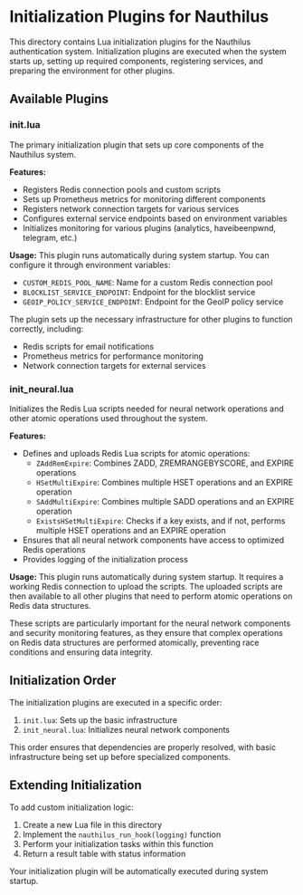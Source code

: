 # Initialization Plugins for Nauthilus

This directory contains Lua initialization plugins for the Nauthilus authentication system. Initialization plugins are executed when the system starts up, setting up required components, registering services, and preparing the environment for other plugins.

## Available Plugins

### init.lua
The primary initialization plugin that sets up core components of the Nauthilus system.

**Features:**
- Registers Redis connection pools and custom scripts
- Sets up Prometheus metrics for monitoring different components
- Registers network connection targets for various services
- Configures external service endpoints based on environment variables
- Initializes monitoring for various plugins (analytics, haveibeenpwnd, telegram, etc.)

**Usage:**
This plugin runs automatically during system startup. You can configure it through environment variables:
- `CUSTOM_REDIS_POOL_NAME`: Name for a custom Redis connection pool
- `BLOCKLIST_SERVICE_ENDPOINT`: Endpoint for the blocklist service
- `GEOIP_POLICY_SERVICE_ENDPOINT`: Endpoint for the GeoIP policy service

The plugin sets up the necessary infrastructure for other plugins to function correctly, including:
- Redis scripts for email notifications
- Prometheus metrics for performance monitoring
- Network connection targets for external services

### init_neural.lua
Initializes the Redis Lua scripts needed for neural network operations and other atomic operations used throughout the system.

**Features:**
- Defines and uploads Redis Lua scripts for atomic operations:
  - `ZAddRemExpire`: Combines ZADD, ZREMRANGEBYSCORE, and EXPIRE operations
  - `HSetMultiExpire`: Combines multiple HSET operations and an EXPIRE operation
  - `SAddMultiExpire`: Combines multiple SADD operations and an EXPIRE operation
  - `ExistsHSetMultiExpire`: Checks if a key exists, and if not, performs multiple HSET operations and an EXPIRE operation
- Ensures that all neural network components have access to optimized Redis operations
- Provides logging of the initialization process

**Usage:**
This plugin runs automatically during system startup. It requires a working Redis connection to upload the scripts. The uploaded scripts are then available to all other plugins that need to perform atomic operations on Redis data structures.

These scripts are particularly important for the neural network components and security monitoring features, as they ensure that complex operations on Redis data structures are performed atomically, preventing race conditions and ensuring data integrity.

## Initialization Order

The initialization plugins are executed in a specific order:

1. `init.lua`: Sets up the basic infrastructure
2. `init_neural.lua`: Initializes neural network components

This order ensures that dependencies are properly resolved, with basic infrastructure being set up before specialized components.

## Extending Initialization

To add custom initialization logic:

1. Create a new Lua file in this directory
2. Implement the `nauthilus_run_hook(logging)` function
3. Perform your initialization tasks within this function
4. Return a result table with status information

Your initialization plugin will be automatically executed during system startup.
